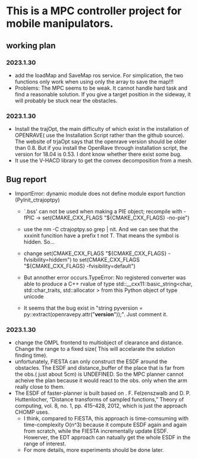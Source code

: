 # This is a MPC controller project for mobile manipulators.

## working plan
### 2023.1.30   
+ add the loadMap and SaveMap ros service. For simplication, the two functions only work when using only the array to save the map!!! 
+ Problems: The MPC seems to be weak. It cannot handle hard task and find a reasonable solution. If you give a target position in the sideway, it will probably be stuck near the obstacles.

### 2023.1.30   
+ Install the trajOpt, the main difficulty of which exist in the installation of OPENRAVE( use the Installation Script rather than the github source). The website of trjaOpt says that the openrave version should be older than 0.8. But if you install the OpenRave through installation script, the version for 18.04 is 0.53. I dont know whether there exist some bug. 
+ It use the V-HACD library to get the convex decomposition from a mesh.

## Bug report
+ ImportError: dynamic module does not define module export function (PyInit_ctrajoptpy) 
    + `.bss' can not be used when making a PIE object; recompile with -fPIC -> set(CMAKE_CXX_FLAGS "${CMAKE_CXX_FLAGS} -no-pie")

    + use the nm -C ctrajoptpy.so grep | nit. And we can see that the xxxinit funcition have a prefix t not T. That means the symbol is hidden. So...
    + change  set(CMAKE_CXX_FLAGS "${CMAKE_CXX_FLAGS} -fvisibility=hiddem") to  set(CMAKE_CXX_FLAGS "${CMAKE_CXX_FLAGS} -fvisibility=default")
    + But annother error occurs.TypeError: No registered converter was able to produce a C++ rvalue of type std::__cxx11::basic_string<char, std::char_traits<char>, std::allocator<char> > from this Python object of type unicode
    + It seems that the bug exist in "string pyversion = py::extract<string>(openravepy.attr("__version__"));". Just comment it.
### 2023.1.30   
+ change the OMPL frontend to multiobject of clearance and distance. Change the range to a fixed size( This will accelarate the solution finding time).
+ unfortunately, FIESTA can only construct the ESDF around the obstacles. The ESDF and distance_buffer of the place that is far from the obs.( just about 5cm) is UNDEFINED. So the MPC planner cannot acheive the plan because it would react to the obs. only when the arm really close to them.
+ The ESDF of faster-planner is built based on . F. Felzenszwalb and D. P. Huttenlocher, “Distance transforms of sampled functions,” Theory of computing, vol. 8, no. 1, pp. 415–428, 2012, which is just the approach CHOMP uses. 
    + I think, compared to FIESTA, this approach is time-comsuming with time-complexity O(n^3) because it compute ESDF again and again from scratch, while the FIESTA incrementally update ESDF. Howerver, the EDT approach can natually get the whole ESDF in the range of interest.
    + For more details, more experiments should be done later. 
